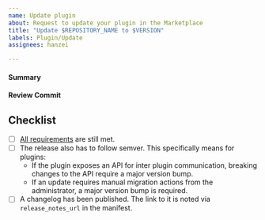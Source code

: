 ```yaml
---
name: Update plugin
about: Request to update your plugin in the Marketplace
title: "Update $REPOSITORY_NAME to $VERSION"
labels: Plugin/Update
assignees: hanzei

---
```


<!--
Thank you very for continuing to develop and maintain your plugin. It will go through a review process to make sure all requirements are still met since the last release.
-->

#### Summary
<!--
Are there any notable changes since the last release?
-->

#### Review Commit
<!--
Please link the commit or release that should be used for review.
-->

## Checklist
- [ ] [All requirements](https://developers.mattermost.com/extend/plugins/community-plugin-marketplace/#requirements-for-adding-community-plugin-to-the-marketplace) are still met.
- [ ] The release also has to follow semver. This specifically means for plugins:
  - If the plugin exposes an API for inter plugin communication, breaking changes to the API require a major version bump.
  - If an update requires manual migration actions from the administrator, a major version bump is required.
- [ ] A changelog has been published. The link to it is noted via `release_notes_url` in the manifest.
